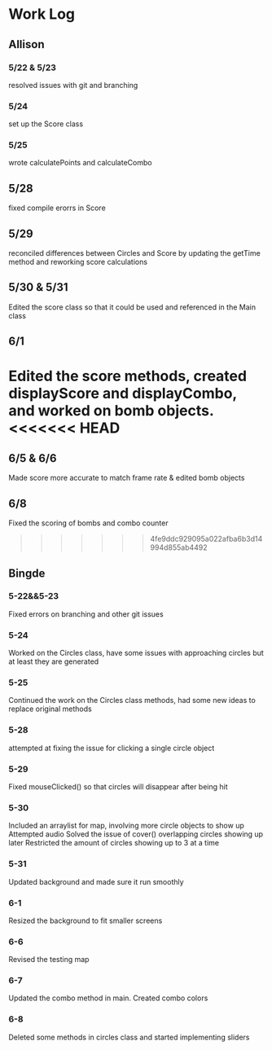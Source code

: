 # Work Log

## Allison

### 5/22 & 5/23
resolved issues with git and branching

### 5/24
set up the Score class

### 5/25
wrote calculatePoints and calculateCombo

## 5/28
fixed compile erorrs in Score

## 5/29
reconciled differences between Circles and Score by updating the getTime method and reworking score calculations

## 5/30 & 5/31
Edited the score class so that it could be used and referenced in the Main class

## 6/1
Edited the score methods, created displayScore and displayCombo, and worked on bomb objects.
<<<<<<< HEAD
=======

## 6/5 & 6/6
Made score more accurate to match frame rate & edited bomb objects

## 6/8
Fixed the scoring of bombs and combo counter
>>>>>>> 4fe9ddc929095a022afba6b3d14994d855ab4492

## Bingde

### 5-22&&5-23

Fixed errors on branching and other git issues

### 5-24

Worked on the Circles class, have some issues with approaching circles but at least they are generated

### 5-25

Continued the work on the Circles class methods, had some new ideas to replace original methods


### 5-28

attempted at fixing the issue for clicking a single circle object


### 5-29

Fixed mouseClicked() so that circles will disappear after being hit

### 5-30

Included an arraylist for map, involving more circle objects to show up
Attempted audio
Solved the issue of cover() overlapping circles showing up later
Restricted the amount of circles showing up to 3 at a time

### 5-31

Updated background and made sure it run smoothly

### 6-1

Resized the background to fit smaller screens

### 6-6

Revised the testing map

### 6-7

Updated the combo method in main.
Created combo colors

### 6-8

Deleted some methods in circles class and started implementing sliders
